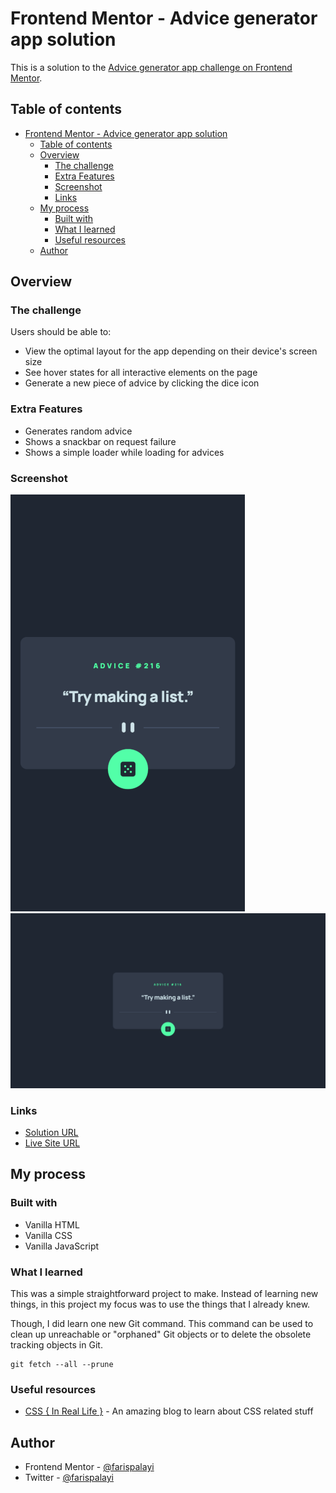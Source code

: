 # Frontend Mentor - Advice generator app solution

This is a solution to the [Advice generator app challenge on Frontend Mentor](https://www.frontendmentor.io/challenges/advice-generator-app-QdUG-13db).

## Table of contents

- [Frontend Mentor - Advice generator app solution](#frontend-mentor---advice-generator-app-solution)
  - [Table of contents](#table-of-contents)
  - [Overview](#overview)
    - [The challenge](#the-challenge)
    - [Extra Features](#extra-features)
    - [Screenshot](#screenshot)
    - [Links](#links)
  - [My process](#my-process)
    - [Built with](#built-with)
    - [What I learned](#what-i-learned)
    - [Useful resources](#useful-resources)
  - [Author](#author)


## Overview

### The challenge

Users should be able to:

- View the optimal layout for the app depending on their device's screen size
- See hover states for all interactive elements on the page
- Generate a new piece of advice by clicking the dice icon

### Extra Features
- Generates random advice
- Shows a snackbar on request failure
- Shows a simple loader while loading for advices

### Screenshot

![screenshot of the site in mobile](/images/screenshot-mobile.png)
![screenshot of the site in desktop](/images/screenshot-desktop.png)

### Links

- [Solution URL](https://example.com)
- [Live Site URL](https://advice-generator-farisp.netlify.app)

## My process

### Built with

- Vanilla HTML
- Vanilla CSS
- Vanilla JavaScript

### What I learned

This was a simple straightforward project to make. Instead of learning new things, in this project my focus was to use the things that I already knew.

Though, I did learn one new Git command. This command can be used to clean up unreachable or "orphaned" Git objects or to delete the obsolete tracking objects in Git.

```
git fetch --all --prune
```

### Useful resources

- [CSS { In Real Life }](https://css-irl.info/) - An amazing blog to learn about CSS related stuff

## Author

- Frontend Mentor - [@farispalayi](https://www.frontendmentor.io/profile/farispalayi)
- Twitter - [@farispalayi](https://www.twitter.com/farispalayi)
